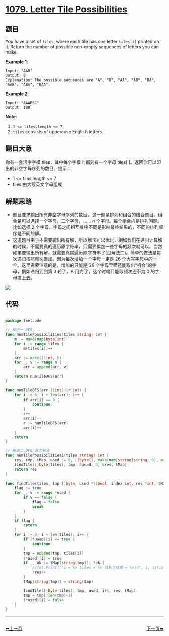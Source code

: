 # [1079. Letter Tile Possibilities](https://leetcode.com/problems/letter-tile-possibilities/)


## 题目

You have a set of `tiles`, where each tile has one letter `tiles[i]` printed on it. Return the number of possible non-empty sequences of letters you can make.

**Example 1**:

    Input: "AAB"
    Output: 8
    Explanation: The possible sequences are "A", "B", "AA", "AB", "BA", "AAB", "ABA", "BAA".

**Example 2**:

    Input: "AAABBC"
    Output: 188

**Note**:

1. `1 <= tiles.length <= 7`
2. `tiles` consists of uppercase English letters.

## 题目大意

你有一套活字字模 tiles，其中每个字模上都刻有一个字母 tiles[i]。返回你可以印出的非空字母序列的数目。提示：  

- 1 <= tiles.length <= 7
- tiles 由大写英文字母组成

## 解题思路

- 题目要求输出所有非空字母序列的数目。这一题是排列和组合的结合题目。组合是可以选择一个字母，二个字母，…… n 个字母。每个组合内是排列问题。比如选择 2 个字母，字母之间相互排序不同是影响最终结果的，不同的排列顺序是不同的解。
- 这道题目由于不需要输出所有解，所以解法可以优化，例如我们在递归计算解的时候，不需要真的遍历原字符串，只需要累加一些字母的频次就可以。当然如果要输出所有解，就需要真实遍历原字符串了(见解法二)。简单的做法是每次递归按照频次累加。因为每次增加一个字母一定是 26 个大写字母中的一个。这里需要注意的是，增加的只能是 26 个字母里面还能取出“机会”的字母，例如递归到到第 3 轮了，A 用完了，这个时候只能取频次还不为 0 的字母拼上去。

![](https://pic.cdn.lizenghai.com/uploads/2019/06/15604249050330956_414598-48d6698970379275.png?x-oss-process=style%2Ffull)

## 代码

```go

package leetcode

// 解法一 DFS
func numTilePossibilities(tiles string) int {
	m := make(map[byte]int)
	for i := range tiles {
		m[tiles[i]]++
	}
	arr := make([]int, 0)
	for _, v := range m {
		arr = append(arr, v)
	}
	return numTileDFS(arr)
}

func numTileDFS(arr []int) (r int) {
	for i := 0; i < len(arr); i++ {
		if arr[i] == 0 {
			continue
		}
		r++
		arr[i]--
		r += numTileDFS(arr)
		arr[i]++
	}
	return
}

// 解法二 DFS 暴力解法
func numTilePossibilities1(tiles string) int {
	res, tmp, tMap, used := 0, []byte{}, make(map[string]string, 0), make([]bool, len(tiles))
	findTile([]byte(tiles), tmp, &used, 0, &res, tMap)
	return res
}

func findTile(tiles, tmp []byte, used *[]bool, index int, res *int, tMap map[string]string) {
	flag := true
	for _, v := range *used {
		if v == false {
			flag = false
			break
		}
	}
	if flag {
		return
	}
	for i := 0; i < len(tiles); i++ {
		if (*used)[i] == true {
			continue
		}
		tmp = append(tmp, tiles[i])
		(*used)[i] = true
		if _, ok := tMap[string(tmp)]; !ok {
			//fmt.Printf("i = %v tiles = %v 找到了结果 = %v\n", i, string(tiles), string(tmp))
			*res++
		}
		tMap[string(tmp)] = string(tmp)

		findTile([]byte(tiles), tmp, used, i+1, res, tMap)
		tmp = tmp[:len(tmp)-1]
		(*used)[i] = false
	}
}

```
----------------------------------------------
<div style="display: flex;justify-content: space-between;align-items: center;">
<p><a href="https://books.halfrost.com/leetcode/ChapterFour/1078.Occurrences-After-Bigram/">⬅️上一页</a></p>
<p><a href="https://books.halfrost.com/leetcode/ChapterFour/1089.Duplicate-Zeros/">下一页➡️</a></p>
</div>
